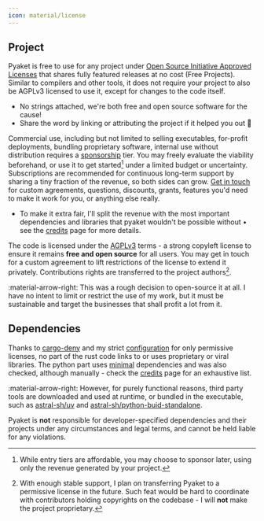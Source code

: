 ```yaml
---
icon: material/license
---
```


## Project

Pyaket is free to use for any project under [Open Source Initiative Approved Licenses](https://opensource.org/licenses) that shares fully featured releases at no cost (Free Projects). Similar to compilers and other tools, it does not require your project to also be AGPLv3 licensed to use it, except for changes to the code itself.

- No strings attached, we're both free and open source software for the cause!
- Share the word by linking or attributing the project if it helped you out 🚀

Commercial use, including but not limited to selling executables, for-profit deployments, bundling proprietary software, internal use without distribution requires a [sponsorship](https://github.com/sponsors/Tremeschin) tier. You may freely evaluate the viability beforehand, or use it to get started[^get-started] under a limited budget or uncertainty. Subscriptions are recommended for continuous long-term support by sharing a tiny fraction of the revenue, so both sides can grow. [Get in touch](site:about/contact) for custom agreements, questions, discounts, grants, features you'd need to make it work for you, or anything else really.

[^get-started]: While entry tiers are affordable, you may choose to sponsor later, using only the revenue generated by your project.

- To make it extra fair, I'll split the revenue with the most important dependencies and libraries that pyaket wouldn't be possible without • see the [credits](site:about/credits) page for more details.

The code is licensed under the [AGPLv3](https://www.tldrlegal.com/license/gnu-affero-general-public-license-v3-agpl-3-0) terms - a strong copyleft license to ensure it remains **free and open source** for all users. You may get in touch for a custom agreement to lift restrictions of the license to extend it privately. Contributions rights are transferred to the project authors[^cla].

[^cla]: With enough stable support, I plan on transferring Pyaket to a permissive license in the future. Such feat would be hard to coordinate with contributors holding copyrights on the codebase - I will **not** make the project proprietary.

:material-arrow-right: This was a rough decision to open-source it at all. I have no intent to limit or restrict the use of my work, but it must be sustainable and target the businesses that shall profit a lot from it.

## Dependencies

Thanks to [cargo-deny](https://github.com/EmbarkStudios/cargo-deny) and my strict [configuration](https://github.com/BrokenSource/Pyaket/blob/main/Pyaket/deny.toml) for only permissive licenses, no part of the rust code links to or uses proprietary or viral libraries. The python part uses [minimal](https://github.com/BrokenSource/BrokenSource/blob/main/pyproject.toml) dependencies and was also checked, although manually - check the [credits](site:about/credits) page for an exhaustive list.

:material-arrow-right: However, for purely functional reasons, third party tools are downloaded and used at runtime, or bundled in the executable, such as [astral-sh/uv](https://github.com/astral-sh/uv) and [astral-sh/python-buid-standalone](https://github.com/astral-sh/python-build-standalone/).

Pyaket is **not** responsible for developer-specified dependencies and their projects under any circumstances and legal terms, and cannot be held liable for any violations.
